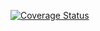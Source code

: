 [![Coverage Status](https://coveralls.io/repos/github/steinam/testcoverage/badge.svg?branch=master)](https://coveralls.io/github/steinam/testcoverage?branch=master)
